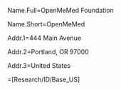 Name.Full=OpenMeMed Foundation

Name.Short=OpenMeMed

Addr.1=444 Main Avenue

Addr.2=Portland, OR 97000

Addr.3=United States

=[Research/ID/Base_US]